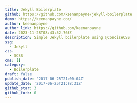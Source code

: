 ```yaml
---
title: Jekyll Boilerplate
github: https://github.com/keenanpayne/jekyll-boilerplate
demo: https://keenanpayne.com/
author: keenanpayne
author_link: https://github.com/keenanpayne
date: 2023-11-28T08:43:52.763Z
description: Simple Jekyll boilerplate using @ConciseCSS
ssg:
  - Jekyll
css:
  - SCSS
cms: []
category:
  - Boilerplate
draft: false
publish_date: '2017-06-25T21:00:04Z'
update_date: '2017-06-25T21:28:31Z'
github_star: 3
github_fork: 0
---
```

